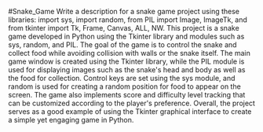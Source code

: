 #Snake_Game
Write a description for a snake game project using these libraries: import sys, import random, from PIL import Image, ImageTk, and from tkinter import Tk, Frame, Canvas, ALL, NW.
This project is a snake game developed in Python using the Tkinter library and modules such as sys, random, and PIL. The goal of the game is to control the snake and collect food while avoiding collision with walls or the snake itself.
The main game window is created using the Tkinter library, while the PIL module is used for displaying images such as the snake's head and body as well as the food for collection.
Control keys are set using the sys module, and random is used for creating a random position for food to appear on the screen.
The game also implements score and difficulty level tracking that can be customized according to the player's preference.
Overall, the project serves as a good example of using the Tkinter graphical interface to create a simple yet engaging game in Python.
